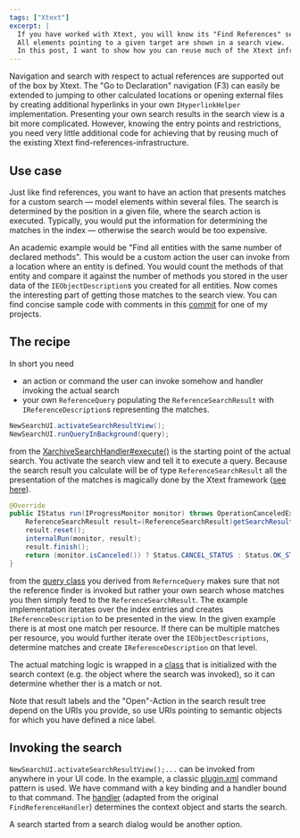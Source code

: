 ```yaml
---
tags: ["Xtext"]
excerpt: |
  If you have worked with Xtext, you will know its "Find References" search.
  All elements pointing to a given target are shown in a search view.
  In this post, I want to show how you can reuse much of the Xtext infrastructure in order to present your own search results.
---
```

Navigation and search with respect to actual references are supported out of the box by Xtext.
The "Go to Declaration" navigation (F3) can easily be extended to jumping to other calculated locations or opening external files by creating additional hyperlinks in your own `IHyperlinkHelper` implementation. Presenting your own search results in the search view is a bit more complicated. However, knowing the entry points and restrictions, you need very little additional code for achieving that by reusing much of the existing Xtext find-references-infrastructure.

## Use case

Just like find references, you want to have an action that presents matches for a custom search — model elements within several files. The search is determined by the position in a given file, where the search action is executed. Typically, you would put the information for determining the matches in the index — otherwise the search would be too expensive.

An academic example would be "Find all entities with the same number of declared methods". This would be a custom action the user can invoke from a location where an entity is defined. You would count the methods of that entity and compare it against the number of methods you stored in the user data of the `IEObjectDescription`s you created for all entities. Now comes the interesting part of getting those matches to the search view. You can find concise sample code with comments in this [commit](https://github.com/nittka/Xarchive/commit/21e58fa890c354172d889b236ba2b9be5edd6a8b) for one of my projects.

## The recipe

In short you need
* an action or command the user can invoke somehow and handler invoking the actual search
* your own `ReferenceQuery` populating the `ReferenceSearchResult` with `IReferenceDescription`s representing the matches.

```java
NewSearchUI.activateSearchResultView();
NewSearchUI.runQueryInBackground(query);
```

from the [XarchiveSearchHandler#execute()](https://github.com/nittka/Xarchive/commit/21e58fa890c354172d889b236ba2b9be5edd6a8b#diff-144ce5a5ce42aa96fbfb4767311aba65R56) is the starting point of the actual search. You activate the search view and tell it to execute a query. Because the search result you calculate will be of type `ReferenceSearchResult` all the presentation of the matches is magically done by the Xtext framework ([see here](https://github.com/eclipse/xtext-eclipse/blob/90f72d5d1a73d336159f9932543289e051e80d4f/org.eclipse.xtext.ui.shared/plugin.xml#L176)).

```java
@Override
public IStatus run(IProgressMonitor monitor) throws OperationCanceledException {
	ReferenceSearchResult result=(ReferenceSearchResult)getSearchResult();
	result.reset();
	internalRun(monitor, result);
	result.finish();
	return (monitor.isCanceled()) ? Status.CANCEL_STATUS : Status.OK_STATUS;
}
```

from the [query class](https://github.com/nittka/Xarchive/commit/21e58fa890c354172d889b236ba2b9be5edd6a8b#diff-593bb912d2e2f8b617c90e80b1dcb3f3R31) you derived from `RefernceQuery` makes sure that not the reference finder is invoked but rather your own search whose matches you then simply feed to the `ReferenceSearchResult`. The example implementation iterates over the index entries and creates `IReferenceDescription` to be presented in the view. In the given example there is at most one match per resource. If there can be multiple matches per resource, you would further iterate over the `IEObjectDescriptions`, determine matches and create `IReferenceDescription` on that level.

The actual matching logic is wrapped in a [class](https://github.com/nittka/Xarchive/commit/21e58fa890c354172d889b236ba2b9be5edd6a8b#diff-05dbf4826df6a810791785b4db80e6c0R10)
that is initialized with the search context (e.g. the object where the search was invoked), so it can determine whether ther is a match or not.

Note that result labels and the "Open"-Action in the search result tree depend on the URIs you provide, so use URIs pointing to semantic objects for which you have defined a nice label.

## Invoking the search

`NewSearchUI.activateSearchResultView();...` can be invoked from anywhere in your UI code. In the example, a classic [plugin.xml](https://github.com/nittka/Xarchive/commit/21e58fa890c354172d889b236ba2b9be5edd6a8b#diff-76261c0c7911423c56c9235daa680b10L18) command pattern is used. We have command with a key binding and a handler bound to that command. The [handler](https://github.com/nittka/Xarchive/commit/21e58fa890c354172d889b236ba2b9be5edd6a8b#diff-144ce5a5ce42aa96fbfb4767311aba65R32) (adapted from the original `FindReferenceHandler`) determines the context object and starts the search.

A search started from a search dialog would be another option.